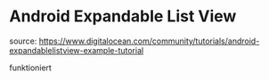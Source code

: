 # Android Expandable List View

source: https://www.digitalocean.com/community/tutorials/android-expandablelistview-example-tutorial

funktioniert

